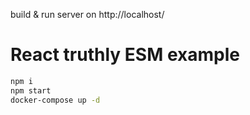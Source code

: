 build & run server on http://localhost/

# React truthly ESM example

```bash
npm i
npm start
docker-compose up -d
```
